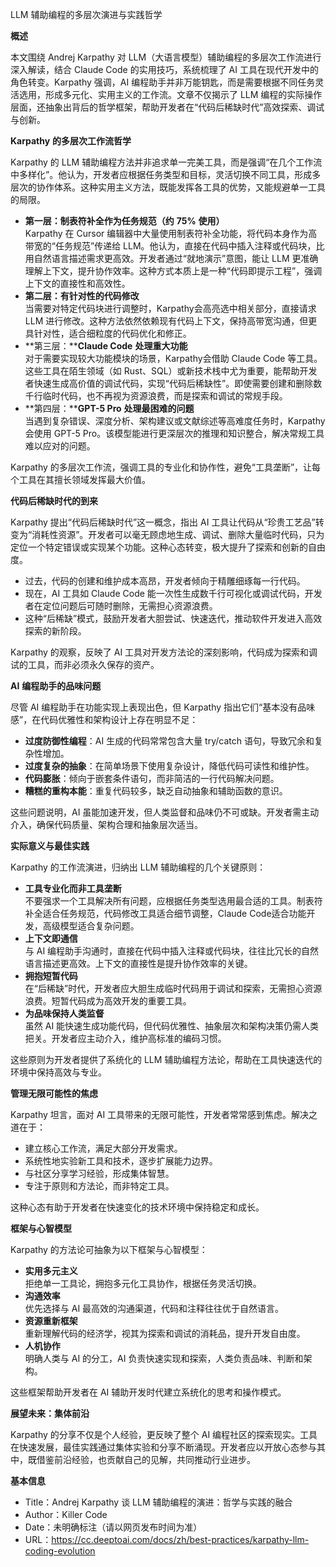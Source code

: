 LLM 辅助编程的多层次演进与实践哲学

  

**概述**

  

本文围绕 Andrej Karpathy 对 LLM（大语言模型）辅助编程的多层次工作流进行深入解读，结合 Claude Code 的实用技巧，系统梳理了 AI 工具在现代开发中的角色转变。Karpathy 强调，AI 编程助手并非万能钥匙，而是需要根据不同任务灵活选用，形成多元化、实用主义的工作流。文章不仅揭示了 LLM 编程的实际操作层面，还抽象出背后的哲学框架，帮助开发者在“代码后稀缺时代”高效探索、调试与创新。

  

**Karpathy** **的多层次工作流哲学**

  

Karpathy 的 LLM 辅助编程方法并非追求单一完美工具，而是强调“在几个工作流中多样化”。他认为，开发者应根据任务类型和目标，灵活切换不同工具，形成多层次的协作体系。这种实用主义方法，既能发挥各工具的优势，又能规避单一工具的局限。

- **第一层：制表符补全作为任务规范（约** **75%** **使用）**  
    Karpathy 在 Cursor 编辑器中大量使用制表符补全功能，将代码本身作为高带宽的“任务规范”传递给 LLM。他认为，直接在代码中插入注释或代码块，比用自然语言描述需求更高效。开发者通过“就地演示”意图，能让 LLM 更准确理解上下文，提升协作效率。这种方式本质上是一种“代码即提示工程”，强调上下文的直接性和高效性。
- **第二层：有针对性的代码修改**  
    当需要对特定代码块进行调整时，Karpathy会高亮选中相关部分，直接请求 LLM 进行修改。这种方法依然依赖现有代码上下文，保持高带宽沟通，但更具针对性，适合细粒度的代码优化和修正。
- **第三层：****Claude Code** **处理重大功能**  
    对于需要实现较大功能模块的场景，Karpathy会借助 Claude Code 等工具。这些工具在陌生领域（如 Rust、SQL）或新技术栈中尤为重要，能帮助开发者快速生成高价值的调试代码，实现“代码后稀缺性”。即使需要创建和删除数千行临时代码，也不再视为资源浪费，而是探索和调试的常规手段。
- **第四层：****GPT-5 Pro** **处理最困难的问题**  
    当遇到复杂错误、深度分析、架构建议或文献综述等高难度任务时，Karpathy会使用 GPT-5 Pro。该模型能进行更深层次的推理和知识整合，解决常规工具难以应对的问题。

  

Karpathy 的多层次工作流，强调工具的专业化和协作性，避免“工具垄断”，让每个工具在其擅长领域发挥最大价值。

  

**代码后稀缺时代的到来**

  

Karpathy 提出“代码后稀缺时代”这一概念，指出 AI 工具让代码从“珍贵工艺品”转变为“消耗性资源”。开发者可以毫无顾虑地生成、调试、删除大量临时代码，只为定位一个特定错误或实现某个功能。这种心态转变，极大提升了探索和创新的自由度。

- 过去，代码的创建和维护成本高昂，开发者倾向于精雕细琢每一行代码。
- 现在，AI 工具如 Claude Code 能一次性生成数千行可视化或调试代码，开发者在定位问题后可随时删除，无需担心资源浪费。
- 这种“后稀缺”模式，鼓励开发者大胆尝试、快速迭代，推动软件开发进入高效探索的新阶段。

  

Karpathy 的观察，反映了 AI 工具对开发方法论的深刻影响，代码成为探索和调试的工具，而非必须永久保存的资产。

  

**AI** **编程助手的品味问题**

  

尽管 AI 编程助手在功能实现上表现出色，但 Karpathy 指出它们“基本没有品味感”，在代码优雅性和架构设计上存在明显不足：

- **过度防御性编程**：AI 生成的代码常常包含大量 try/catch 语句，导致冗余和复杂性增加。
- **过度复杂的抽象**：在简单场景下使用复杂设计，降低代码可读性和维护性。
- **代码膨胀**：倾向于嵌套条件语句，而非简洁的一行代码解决问题。
- **糟糕的重构本能**：重复代码较多，缺乏自动抽象和辅助函数的意识。

  

这些问题说明，AI 虽能加速开发，但人类监督和品味仍不可或缺。开发者需主动介入，确保代码质量、架构合理和抽象层次适当。

  

**实际意义与最佳实践**

  

Karpathy 的工作流演进，归纳出 LLM 辅助编程的几个关键原则：

- **工具专业化而非工具垄断**  
    不要强求一个工具解决所有问题，应根据任务类型选用最合适的工具。制表符补全适合任务规范，代码修改工具适合细节调整，Claude Code适合功能开发，高级模型适合复杂问题。
- **上下文即通信**  
    与 AI 编程助手沟通时，直接在代码中插入注释或代码块，往往比冗长的自然语言描述更高效。上下文的直接性是提升协作效率的关键。
- **拥抱短暂代码**  
    在“后稀缺”时代，开发者应大胆生成临时代码用于调试和探索，无需担心资源浪费。短暂代码成为高效开发的重要工具。
- **为品味保持人类监督**  
    虽然 AI 能快速生成功能代码，但代码优雅性、抽象层次和架构决策仍需人类把关。开发者应主动介入，维护高标准的编码习惯。

  

这些原则为开发者提供了系统化的 LLM 辅助编程方法论，帮助在工具快速迭代的环境中保持高效与专业。

  

**管理无限可能性的焦虑**

  

Karpathy 坦言，面对 AI 工具带来的无限可能性，开发者常常感到焦虑。解决之道在于：

- 建立核心工作流，满足大部分开发需求。
- 系统性地实验新工具和技术，逐步扩展能力边界。
- 与社区分享学习经验，形成集体智慧。
- 专注于原则和方法论，而非特定工具。

  

这种心态有助于开发者在快速变化的技术环境中保持稳定和成长。

  

**框架与心智模型**

  

Karpathy 的方法论可抽象为以下框架与心智模型：

- **实用多元主义**  
    拒绝单一工具论，拥抱多元化工具协作，根据任务灵活切换。
- **沟通效率**  
    优先选择与 AI 最高效的沟通渠道，代码和注释往往优于自然语言。
- **资源重新框架**  
    重新理解代码的经济学，视其为探索和调试的消耗品，提升开发自由度。
- **人机协作**  
    明确人类与 AI 的分工，AI 负责快速实现和探索，人类负责品味、判断和架构。

  

这些框架帮助开发者在 AI 辅助开发时代建立系统化的思考和操作模式。

  

**展望未来：集体前沿**

  

Karpathy 的分享不仅是个人经验，更反映了整个 AI 编程社区的探索现实。工具在快速发展，最佳实践通过集体实验和分享不断涌现。开发者应以开放心态参与其中，既借鉴前沿经验，也贡献自己的见解，共同推动行业进步。

  

**基本信息**

- Title：Andrej Karpathy 谈 LLM 辅助编程的演进：哲学与实践的融合
- Author：Killer Code
- Date：未明确标注（请以网页发布时间为准）
- URL：https://cc.deeptoai.com/docs/zh/best-practices/karpathy-llm-coding-evolution